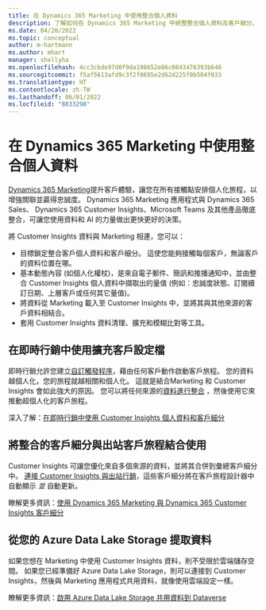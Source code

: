 ```yaml
---
title: 在 Dynamics 365 Marketing 中使用整合個人資料
description: 了解如何在 Dynamics 365 Marketing 中統整整合個人資料及客戶細分。
ms.date: 04/20/2022
ms.topic: conceptual
author: m-hartmann
ms.author: mhart
manager: shellyha
ms.openlocfilehash: 4cc3cbde97d0f9da198652e86c0843476393b646
ms.sourcegitcommit: f5af5613afd9c3f2f0695e2d62d225f0b504f033
ms.translationtype: HT
ms.contentlocale: zh-TW
ms.lasthandoff: 06/01/2022
ms.locfileid: "8833298"
---
```

# <a name="work-with-unified-customer-profiles-in-dynamics-365-marketing"></a>在 Dynamics 365 Marketing 中使用整合個人資料

 [Dynamics 365 Marketing](/dynamics365/marketing/overview)提升客戶體驗，讓您在所有接觸點安排個人化旅程，以增強關聯並贏得忠誠度。 Dynamics 365 Marketing 應用程式與 Dynamics 365 Sales、 Dynamics 365 Customer Insights、Microsoft Teams 及其他產品徹底整合，可讓您使用資料和 AI 的力量做出更快更好的決策。

將 Customer Insights 資料與 Marketing 相連，您可以：

- 目標鎖定整合客戶個人資料和客戶細分。 這使您能夠接觸每個客戶，無論客戶的資料位置在哪。
- 基本動態內容 (如個人化權杖)，是來自電子郵件、簡訊和推播通知中，並由整合 Customer Insights 個人資料中擷取出的量值 (例如：忠誠度狀態、訂閱續訂日期、上層客戶或任何其它量值)。
- 將資料從 Marketing 載入至 Customer Insights 中，並將其與其他來源的客戶資料相結合。
- 套用 Customer Insights 資料清理、擴充和模糊比對等工具。

## <a name="use-rich-customer-profiles-in-real-time-marketing"></a>在即時行銷中使用擴充客戶設定檔

即時行銷允許您建立[自訂觸發程序](/dynamics365/marketing/real-time-marketing-custom-triggers)，藉由任何客戶動作啟動客戶旅程。 您的資料越個人化，您的旅程就越相關和個人化。 這就是結合Marketing 和 Customer Insights 會如此強大的原因。 您可以將任何來源的[資料進行整合](data-unification.md) ，然後使用它來推動超個人化的客戶旅程。

深入了解：[在即時行銷中使用 Customer Insights 個人資料和客戶細分](/dynamics365/marketing/real-time-marketing-ci-profile)

## <a name="use-unified-segments-with-outbound-customer-journeys"></a>將整合的客戶細分與出站客戶旅程結合使用

Customer Insights 可讓您優化來自多個來源的資料，並將其合併到彙總客戶細分中。 [連接 Customer Insights 與出站行銷](export-dynamics365-marketing.md)，這些客戶細分將在客戶旅程設計器中自動顯示 *並* 自動更新。

瞭解更多資訊：[使用 Dynamics 365 Marketing 與 Dynamics 365 Customer Insights 客戶細分](/dynamics365/marketing/customer-insights-segments)

## <a name="pull-data-from-your-own-azure-data-lake-storage"></a>從您的 Azure Data Lake Storage 提取資料

如果您想在 Marketing 中使用 Customer Insights 資料，則不受限於雲端儲存空間。 如果您已經準備好 Azure Data Lake Storage，則可以連接到 Customer Insights，然後與 Marketing 應用程式共用資料，就像使用雲端設定一樣。

瞭解更多資訊：[啟用 Azure Data Lake Storage 共用資料到 Dataverse](customer-insights-dataverse.md#enable-data-sharing-with-dataverse-from-your-own-azure-data-lake-storage-preview)
